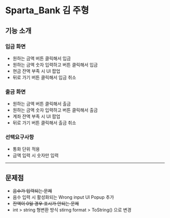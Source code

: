 # Sparta_Bank 김 주형
## 기능 소개
### 입금 화면
- 원하는 금액 버튼 클릭해서 입금
- 원하는 금액 숫자 입력하고 버튼 클릭해서 입금
- 현금 잔액 부족 시 UI 팝업
- 뒤로 가기 버튼 클릭해서 입금 취소
### 출금 화면
- 원하는 금액 버튼 클릭해서 출금
- 원하는 금액 숫자 입력하고 버튼 클릭해서 출금
- 계좌 잔액 부족 시 UI 팝업
- 뒤로 가기 버튼 클릭해서 출금 취소
### 선택요구사항
- 통화 단위 적용
- 금액 입력 시 숫자만 입력
---
## 문제점
- ~~음수가 입력되는 문제~~
- 음수 입력 시 활성화되는 Wrong input UI Popup 추가
- ~~잔액이 0일 경우 표시가 안되는 문제~~
- int > string 형변환 방식 stirng format > ToString() 으로 변경

